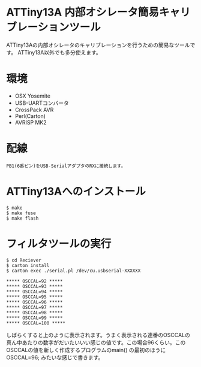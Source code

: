 # ATTiny13A 内部オシレータ簡易キャリブレーションツール

ATTiny13Aの内部オシレータのキャリブレーションを行うための簡易なツールです。
ATTiny13A以外でも多分使えます。

# 環境
* OSX Yosemite
* USB-UARTコンバータ
* CrossPack AVR
* Perl(Carton)
* AVRISP MK2

# 配線
	PB1(6番ピン)をUSB-SerialアダプタのRXに接続します。

# ATTiny13Aへのインストール

	$ make
	$ make fuse
	$ make flash

# フィルタツールの実行

	$ cd Reciever
	$ carton install
	$ carton exec ./serial.pl /dev/cu.usbserial-XXXXXX

	***** OSCCAL=92 *****
	***** OSCCAL=93 *****
	***** OSCCAL=94 *****
	***** OSCCAL=95 *****
	***** OSCCAL=96 *****
	***** OSCCAL=97 *****
	***** OSCCAL=98 *****
	***** OSCCAL=99 *****
	***** OSCCAL=100 *****

しばらくすると上のように表示されます。うまく表示される連番のOSCCALの真ん中あたりの数字がだいたいいい感じの値です。この場合96くらい。このOSCCALの値を新しく作成するプログラムのmain() の最初のほうに OSCCAL=96; みたいな感じで書きます。

